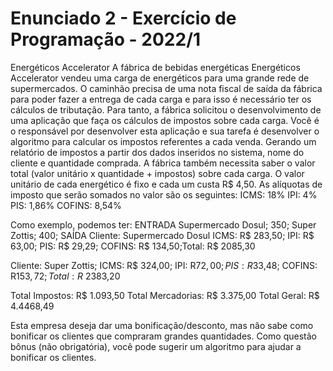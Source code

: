 Enunciado 2 - Exercício de Programação - 2022/1
===================================
Energéticos Accelerator
A fábrica de bebidas energéticas Energéticos Accelerator vendeu uma carga de energéticos para uma grande rede de supermercados. O caminhão precisa de uma nota fiscal de saída da fábrica para poder fazer a entrega de cada carga e para isso é necessário ter os cálculos de tributação. Para tanto, a fábrica solicitou o desenvolvimento de uma aplicação que faça os cálculos de impostos sobre cada carga.
Você é o responsável por desenvolver esta aplicação e sua tarefa é desenvolver o algoritmo para calcular os impostos referentes a cada venda.
Gerando um relatório de impostos  a partir dos dados inseridos no sistema, nome do cliente e quantidade comprada.
A fábrica também necessita saber o valor total (valor unitário x quantidade + impostos) sobre cada carga. O valor unitário de cada energético é fixo e cada um custa R$ 4,50.
As alíquotas de imposto que serão somados no valor são os seguintes:
ICMS: 18%
IPI: 4%
PIS: 1,86%
COFINS: 8,54%

Como exemplo, podemos ter:
ENTRADA
Supermercado Dosul; 350;
Super Zottis; 400;
SAÍDA
Cliente: Supermercado Dosul
ICMS: R$ 283,50; IPI: R$ 63,00; PIS: R$ 29,29; COFINS: R$ 134,50;Total: R$ 2085,30

Cliente: Super Zottis;
ICMS: R$ 324,00; IPI: R$72,00; PIS: R$33,48; COFINS: R$153,72; Total: R$ 2383,20

Total Impostos: R$ 1.093,50
Total Mercadorias: R$ 3.375,00
Total Geral:    R$ 4.4468,49

Esta empresa deseja dar uma bonificação/desconto, mas não sabe como bonificar os clientes que compraram grandes quantidades.
Como questão bônus (não obrigatória), você pode sugerir um algoritmo para ajudar a bonificar os clientes.


